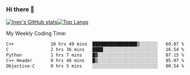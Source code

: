 ### Hi there 👋
[![lnex's GitHub stats](https://github-readme-stats.vercel.app/api?username=lnexenl&count_private=true&show_icons=true)](https://github.com/anuraghazra/github-readme-stats)[![Top Langs](https://github-readme-stats.vercel.app/api/top-langs/?username=lnexenl&layout=compact&langs_count=8&exclude_repo=32-bit-MIPS-CPU)](https://github.com/anuraghazra/github-readme-stats)

My Weekly Coding Time:
<!--START_SECTION:waka-->

```txt
C++              10 hrs 49 mins  █████████████████▒░░░░░░░   69.07 %
C                2 hrs 36 mins   ████░░░░░░░░░░░░░░░░░░░░░   16.54 %
Python           1 hrs 7 mins    █▓░░░░░░░░░░░░░░░░░░░░░░░   07.15 %
C++ Header       0 hrs 48 mins   █▒░░░░░░░░░░░░░░░░░░░░░░░   05.07 %
Objective-C      0 hrs 5 mins    ░░░░░░░░░░░░░░░░░░░░░░░░░   00.54 %
```

<!--END_SECTION:waka-->
